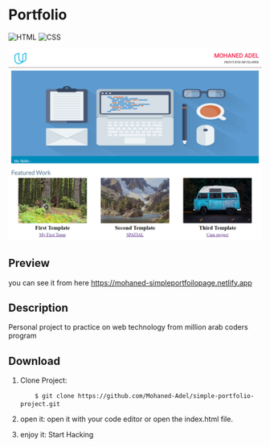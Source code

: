 # Portfolio
![HTML](https://img.shields.io/badge/HTML-v5-red)
![CSS](https://img.shields.io/badge/CSS-v3-blue)

<p align="center">
    <img src="./Images/template.png" alt="Landing Page Image">
</p>

## Preview
you can see it from here https://mohaned-simpleportfoilopage.netlify.app

## Description

Personal project to practice on web technology from million arab coders program

## Download

1. Clone Project:
    ```
        $ git clone https://github.com/Mohaned-Adel/simple-portfolio-project.git
    ```
2. open it:
    open it with your code editor or open the index.html file.

3. enjoy it: 
    Start Hacking
